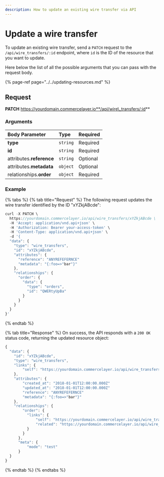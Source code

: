 ```yaml
---
description: How to update an existing wire transfer via API
---
```


# Update a wire transfer

To update an existing wire transfer, send a `PATCH` request to the `/api/wire_transfers/:id` endpoint, where `id` is the ID of the resource that you want to update.

Here below the list of all the possible arguments that you can pass with the request body.

{% page-ref page="../../updating-resources.md" %}

## Request

**PATCH** https://yourdomain.commercelayer.io**/api/wire\_transfers/:id**

### Arguments

| Body Parameter | Type | Required |
| :--- | :--- | :--- |
| **type** | `string` | Required |
| **id** | `string` | Required |
| attributes.**reference** | `string` | Optional |
| attributes.**metadata** | `object` | Optional |
| relationships.**order** | `object` | Required |

### Example

{% tabs %}
{% tab title="Request" %}
The following request updates the wire transfer identified by the ID "xYZkjABcde":

```javascript
curl -X PATCH \
  https://yourdomain.commercelayer.io/api/wire_transfers/xYZkjABcde \
  -H 'Accept: application/vnd.api+json' \
  -H 'Authorization: Bearer your-access-token' \
  -H 'Content-Type: application/vnd.api+json' \
  -d '{
  "data": {
    "type": "wire_transfers",
    "id": "xYZkjABcde",
    "attributes": {
      "reference": "ANYREFEFERNCE"
      "metadata": "{:foo=>"bar"}"
    },
    "relationships": {
      "order": {
        "data": {
          "type": "orders",
          "id": "QWERtyUpBa"
        }
      }
    }
  }
}'
```
{% endtab %}

{% tab title="Response" %}
On success, the API responds with a `200 OK` status code, returning the updated resource object:

```javascript
{
  "data": {
    "id": "xYZkjABcde",
    "type": "wire_transfers",
    "links": {
        "self": "https://yourdomain.commercelayer.io/api/wire_transfers/xYZkjABcde"
    },
    "attributes": {
        "created_at": "2018-01-01T12:00:00.000Z"
        "updated_at": "2018-01-01T12:00:00.000Z"
        "reference": "ANYREFEFERNCE"
        "metadata": "{:foo=>"bar"}"
    },
    "relationships": {
        "order": {
          "links": {
              "self": "https://yourdomain.commercelayer.io/api/wire_transfers/xYZkjABcde/relationships/order",
              "related": "https://yourdomain.commercelayer.io/api/wire_transfers/xYZkjABcde/order"
          }
        }
      },
      "meta": {
          "mode": "test"
      }
  }
}
```
{% endtab %}
{% endtabs %}

